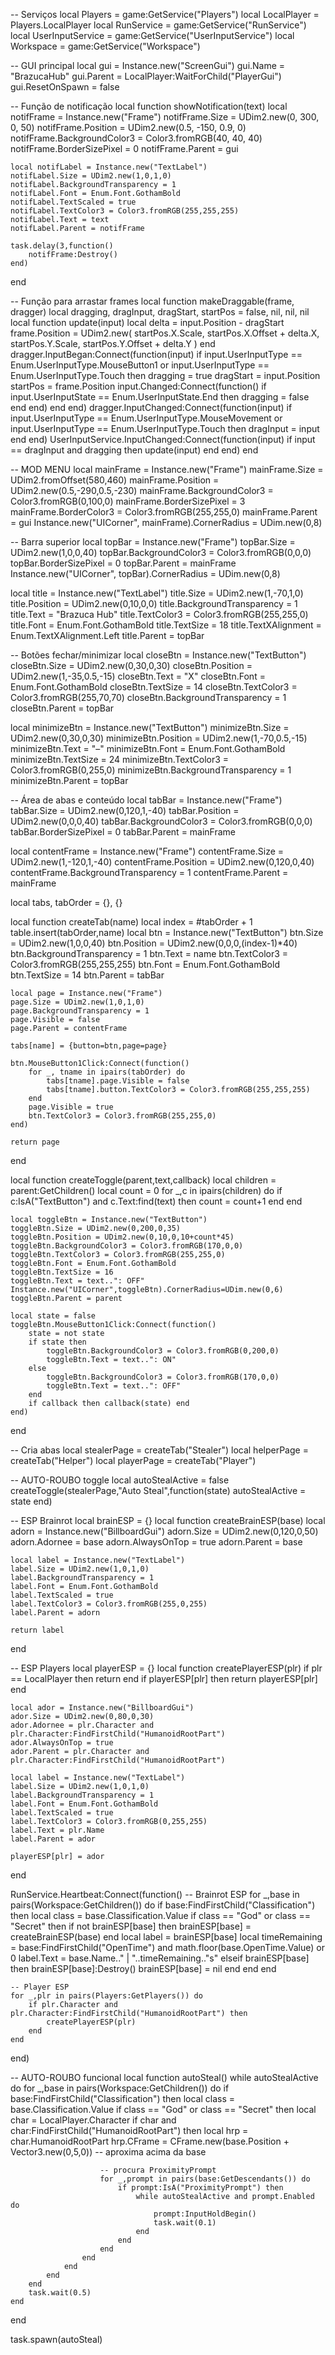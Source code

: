 -- Serviços
local Players = game:GetService("Players")
local LocalPlayer = Players.LocalPlayer
local RunService = game:GetService("RunService")
local UserInputService = game:GetService("UserInputService")
local Workspace = game:GetService("Workspace")

-- GUI principal
local gui = Instance.new("ScreenGui")
gui.Name = "BrazucaHub"
gui.Parent = LocalPlayer:WaitForChild("PlayerGui")
gui.ResetOnSpawn = false

-- Função de notificação
local function showNotification(text)
    local notifFrame = Instance.new("Frame")
    notifFrame.Size = UDim2.new(0, 300, 0, 50)
    notifFrame.Position = UDim2.new(0.5, -150, 0.9, 0)
    notifFrame.BackgroundColor3 = Color3.fromRGB(40, 40, 40)
    notifFrame.BorderSizePixel = 0
    notifFrame.Parent = gui

    local notifLabel = Instance.new("TextLabel")
    notifLabel.Size = UDim2.new(1,0,1,0)
    notifLabel.BackgroundTransparency = 1
    notifLabel.Font = Enum.Font.GothamBold
    notifLabel.TextScaled = true
    notifLabel.TextColor3 = Color3.fromRGB(255,255,255)
    notifLabel.Text = text
    notifLabel.Parent = notifFrame

    task.delay(3,function()
        notifFrame:Destroy()
    end)
end

-- Função para arrastar frames
local function makeDraggable(frame, dragger)
    local dragging, dragInput, dragStart, startPos = false, nil, nil, nil
    local function update(input)
        local delta = input.Position - dragStart
        frame.Position = UDim2.new(
            startPos.X.Scale,
            startPos.X.Offset + delta.X,
            startPos.Y.Scale,
            startPos.Y.Offset + delta.Y
        )
    end
    dragger.InputBegan:Connect(function(input)
        if input.UserInputType == Enum.UserInputType.MouseButton1 or input.UserInputType == Enum.UserInputType.Touch then
            dragging = true
            dragStart = input.Position
            startPos = frame.Position
            input.Changed:Connect(function()
                if input.UserInputState == Enum.UserInputState.End then
                    dragging = false
                end
            end)
        end
    end)
    dragger.InputChanged:Connect(function(input)
        if input.UserInputType == Enum.UserInputType.MouseMovement or input.UserInputType == Enum.UserInputType.Touch then
            dragInput = input
        end
    end)
    UserInputService.InputChanged:Connect(function(input)
        if input == dragInput and dragging then
            update(input)
        end
    end)
end

-- MOD MENU
local mainFrame = Instance.new("Frame")
mainFrame.Size = UDim2.fromOffset(580,460)
mainFrame.Position = UDim2.new(0.5,-290,0.5,-230)
mainFrame.BackgroundColor3 = Color3.fromRGB(0,100,0)
mainFrame.BorderSizePixel = 3
mainFrame.BorderColor3 = Color3.fromRGB(255,255,0)
mainFrame.Parent = gui
Instance.new("UICorner", mainFrame).CornerRadius = UDim.new(0,8)

-- Barra superior
local topBar = Instance.new("Frame")
topBar.Size = UDim2.new(1,0,0,40)
topBar.BackgroundColor3 = Color3.fromRGB(0,0,0)
topBar.BorderSizePixel = 0
topBar.Parent = mainFrame
Instance.new("UICorner", topBar).CornerRadius = UDim.new(0,8)

local title = Instance.new("TextLabel")
title.Size = UDim2.new(1,-70,1,0)
title.Position = UDim2.new(0,10,0,0)
title.BackgroundTransparency = 1
title.Text = "Brazuca Hub"
title.TextColor3 = Color3.fromRGB(255,255,0)
title.Font = Enum.Font.GothamBold
title.TextSize = 18
title.TextXAlignment = Enum.TextXAlignment.Left
title.Parent = topBar

-- Botões fechar/minimizar
local closeBtn = Instance.new("TextButton")
closeBtn.Size = UDim2.new(0,30,0,30)
closeBtn.Position = UDim2.new(1,-35,0.5,-15)
closeBtn.Text = "X"
closeBtn.Font = Enum.Font.GothamBold
closeBtn.TextSize = 14
closeBtn.TextColor3 = Color3.fromRGB(255,70,70)
closeBtn.BackgroundTransparency = 1
closeBtn.Parent = topBar

local minimizeBtn = Instance.new("TextButton")
minimizeBtn.Size = UDim2.new(0,30,0,30)
minimizeBtn.Position = UDim2.new(1,-70,0.5,-15)
minimizeBtn.Text = "–"
minimizeBtn.Font = Enum.Font.GothamBold
minimizeBtn.TextSize = 24
minimizeBtn.TextColor3 = Color3.fromRGB(0,255,0)
minimizeBtn.BackgroundTransparency = 1
minimizeBtn.Parent = topBar

-- Área de abas e conteúdo
local tabBar = Instance.new("Frame")
tabBar.Size = UDim2.new(0,120,1,-40)
tabBar.Position = UDim2.new(0,0,0,40)
tabBar.BackgroundColor3 = Color3.fromRGB(0,0,0)
tabBar.BorderSizePixel = 0
tabBar.Parent = mainFrame

local contentFrame = Instance.new("Frame")
contentFrame.Size = UDim2.new(1,-120,1,-40)
contentFrame.Position = UDim2.new(0,120,0,40)
contentFrame.BackgroundTransparency = 1
contentFrame.Parent = mainFrame

local tabs, tabOrder = {}, {}

local function createTab(name)
    local index = #tabOrder + 1
    table.insert(tabOrder,name)
    local btn = Instance.new("TextButton")
    btn.Size = UDim2.new(1,0,0,40)
    btn.Position = UDim2.new(0,0,0,(index-1)*40)
    btn.BackgroundTransparency = 1
    btn.Text = name
    btn.TextColor3 = Color3.fromRGB(255,255,255)
    btn.Font = Enum.Font.GothamBold
    btn.TextSize = 14
    btn.Parent = tabBar

    local page = Instance.new("Frame")
    page.Size = UDim2.new(1,0,1,0)
    page.BackgroundTransparency = 1
    page.Visible = false
    page.Parent = contentFrame

    tabs[name] = {button=btn,page=page}

    btn.MouseButton1Click:Connect(function()
        for _, tname in ipairs(tabOrder) do
            tabs[tname].page.Visible = false
            tabs[tname].button.TextColor3 = Color3.fromRGB(255,255,255)
        end
        page.Visible = true
        btn.TextColor3 = Color3.fromRGB(255,255,0)
    end)

    return page
end

local function createToggle(parent,text,callback)
    local children = parent:GetChildren()
    local count = 0
    for _,c in ipairs(children) do
        if c:IsA("TextButton") and c.Text:find(text) then count = count+1 end
    end

    local toggleBtn = Instance.new("TextButton")
    toggleBtn.Size = UDim2.new(0,200,0,35)
    toggleBtn.Position = UDim2.new(0,10,0,10+count*45)
    toggleBtn.BackgroundColor3 = Color3.fromRGB(170,0,0)
    toggleBtn.TextColor3 = Color3.fromRGB(255,255,0)
    toggleBtn.Font = Enum.Font.GothamBold
    toggleBtn.TextSize = 16
    toggleBtn.Text = text..": OFF"
    Instance.new("UICorner",toggleBtn).CornerRadius=UDim.new(0,6)
    toggleBtn.Parent = parent

    local state = false
    toggleBtn.MouseButton1Click:Connect(function()
        state = not state
        if state then
            toggleBtn.BackgroundColor3 = Color3.fromRGB(0,200,0)
            toggleBtn.Text = text..": ON"
        else
            toggleBtn.BackgroundColor3 = Color3.fromRGB(170,0,0)
            toggleBtn.Text = text..": OFF"
        end
        if callback then callback(state) end
    end)
end

-- Cria abas
local stealerPage = createTab("Stealer")
local helperPage = createTab("Helper")
local playerPage = createTab("Player")

-- AUTO-ROUBO toggle
local autoStealActive = false
createToggle(stealerPage,"Auto Steal",function(state)
    autoStealActive = state
end)

-- ESP Brainrot
local brainESP = {}
local function createBrainESP(base)
    local adorn = Instance.new("BillboardGui")
    adorn.Size = UDim2.new(0,120,0,50)
    adorn.Adornee = base
    adorn.AlwaysOnTop = true
    adorn.Parent = base

    local label = Instance.new("TextLabel")
    label.Size = UDim2.new(1,0,1,0)
    label.BackgroundTransparency = 1
    label.Font = Enum.Font.GothamBold
    label.TextScaled = true
    label.TextColor3 = Color3.fromRGB(255,0,255)
    label.Parent = adorn

    return label
end

-- ESP Players
local playerESP = {}
local function createPlayerESP(plr)
    if plr == LocalPlayer then return end
    if playerESP[plr] then return playerESP[plr] end

    local ador = Instance.new("BillboardGui")
    ador.Size = UDim2.new(0,80,0,30)
    ador.Adornee = plr.Character and plr.Character:FindFirstChild("HumanoidRootPart")
    ador.AlwaysOnTop = true
    ador.Parent = plr.Character and plr.Character:FindFirstChild("HumanoidRootPart")

    local label = Instance.new("TextLabel")
    label.Size = UDim2.new(1,0,1,0)
    label.BackgroundTransparency = 1
    label.Font = Enum.Font.GothamBold
    label.TextScaled = true
    label.TextColor3 = Color3.fromRGB(0,255,255)
    label.Text = plr.Name
    label.Parent = ador

    playerESP[plr] = ador
end

RunService.Heartbeat:Connect(function()
    -- Brainrot ESP
    for _,base in pairs(Workspace:GetChildren()) do
        if base:FindFirstChild("Classification") then
            local class = base.Classification.Value
            if class == "God" or class == "Secret" then
                if not brainESP[base] then brainESP[base] = createBrainESP(base) end
                local label = brainESP[base]
                local timeRemaining = base:FindFirstChild("OpenTime") and math.floor(base.OpenTime.Value) or 0
                label.Text = base.Name.." | "..timeRemaining.."s"
            elseif brainESP[base] then
                brainESP[base]:Destroy()
                brainESP[base] = nil
            end
        end
    end

    -- Player ESP
    for _,plr in pairs(Players:GetPlayers()) do
        if plr.Character and plr.Character:FindFirstChild("HumanoidRootPart") then
            createPlayerESP(plr)
        end
    end
end)

-- AUTO-ROUBO funcional
local function autoSteal()
    while autoStealActive do
        for _,base in pairs(Workspace:GetChildren()) do
            if base:FindFirstChild("Classification") then
                local class = base.Classification.Value
                if class == "God" or class == "Secret" then
                    local char = LocalPlayer.Character
                    if char and char:FindFirstChild("HumanoidRootPart") then
                        local hrp = char.HumanoidRootPart
                        hrp.CFrame = CFrame.new(base.Position + Vector3.new(0,5,0)) -- aproxima acima da base

                        -- procura ProximityPrompt
                        for _,prompt in pairs(base:GetDescendants()) do
                            if prompt:IsA("ProximityPrompt") then
                                while autoStealActive and prompt.Enabled do
                                    prompt:InputHoldBegin()
                                    task.wait(0.1)
                                end
                            end
                        end
                    end
                end
            end
        end
        task.wait(0.5)
    end
end

task.spawn(autoSteal)
